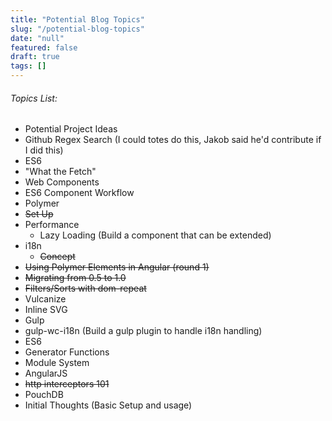 ```yaml
---
title: "Potential Blog Topics"
slug: "/potential-blog-topics"
date: "null"
featured: false
draft: true
tags: []
---
```


###### Topics List:
- Potential Project Ideas
 - Github Regex Search (I could totes do this, Jakob said he'd contribute if I did this)
- ES6
 - "What the Fetch"
- Web Components
 - ES6 Component Workflow
- Polymer
 - ~~Set Up~~
 - Performance
     - Lazy Loading (Build a component that can be extended)
 - i18n
     - ~~Concept~~
 - ~~Using Polymer Elements in Angular (round 1)~~
 - ~~Migrating from 0.5 to 1.0~~
 - ~~Filters/Sorts with dom-repeat~~
- Vulcanize
 - Inline SVG
- Gulp
 - gulp-wc-i18n (Build a gulp plugin to handle i18n handling)
- ES6
 - Generator Functions
 - Module System
- AngularJS 
 - ~~http interceptors 101~~
- PouchDB
 - Initial Thoughts (Basic Setup and usage)

